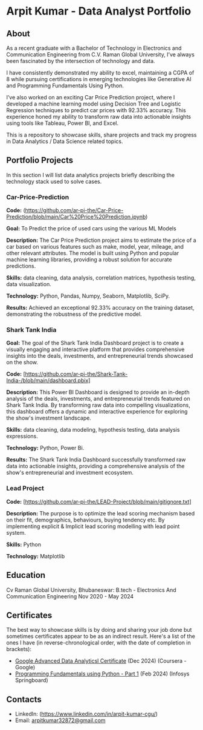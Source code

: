 # Arpit Kumar - Data Analyst Portfolio
## About
As a recent graduate with a Bachelor of Technology in Electronics and Communication Engineering from C.V. Raman Global University, I’ve always been fascinated by the intersection of technology and data.

I have consistently demonstrated my ability to excel, maintaining a CGPA of 8 while pursuing certifications in emerging technologies like Generative AI and Programming Fundamentals Using Python.

I’ve also worked on an exciting Car Price Prediction project, where I developed a machine learning model using Decision Tree and Logistic Regression techniques to predict car prices with 92.33% accuracy. This experience honed my ability to transform raw data into actionable insights using tools like Tableau, Power BI, and Excel.



This is a repository to showcase skills, share projects and track my progress in Data Analytics / Data Science related topics.

## Portfolio Projects
In this section I will list data analytics projects briefly describing the technology stack used to solve cases.

### Car-Price-Prediction
**Code:** (https://github.com/ar-pi-the/Car-Price-Prediction/blob/main/Car%20Price%20Prediction.ipynb)

**Goal:** To Predict the price of used cars using the various ML Models

**Description:** The Car Price Prediction project aims to estimate the price of a car based on various features such as make, model, year, mileage, and other relevant attributes. The model is built using Python and popular machine learning libraries, providing a robust solution for accurate predictions.

**Skills:** data cleaning, data analysis, correlation matrices, hypothesis testing, data visualization.

**Technology:** Python, Pandas, Numpy, Seaborn, Matplotlib, SciPy.

**Results:** Achieved an exceptional 92.33% accuracy on the training dataset, demonstrating the robustness of the predictive model.

### Shark Tank India

**Goal:** The goal of the Shark Tank India Dashboard project is to create a visually engaging and interactive platform that provides comprehensive insights into the deals, investments, and entrepreneurial trends showcased on the show.

**Code:** [https://github.com/ar-pi-the/Shark-Tank-India-/blob/main/dashboard.pbix]

**Description:** This Power BI Dashboard is designed to provide an in-depth analysis of the deals, investments, and entrepreneurial trends featured on Shark Tank India. By transforming raw data into compelling visualizations, this dashboard offers a dynamic and interactive experience for exploring the show's investment landscape.

**Skills:** data cleaning, data modeling, hypothesis testing, data analysis expressions.

**Technology:** Python, Power Bi.

**Results:** The Shark Tank India Dashboard successfully transformed raw data into actionable insights, providing a comprehensive analysis of the show's entrepreneurial and investment ecosystem.



### Lead Project
**Code:** [https://github.com/ar-pi-the/LEAD-Project/blob/main/gitignore.txt]

**Description:** The purpose is to optimize the lead scoring mechanism based on their fit, demographics, behaviours, buying tendency etc. By implementing explicit & Implicit lead scoring modelling with lead point system.


**Skills:** Python

**Technology:** Matplotlib










## Education
Cv Raman Global University, Bhubaneswar: 
B.tech - Electronics And Communication Engineering
Nov 2020 - May 2024



## Certificates
The best way to showcase skills is by doing and sharing your job done but sometimes certificates appear to be as an indirect result. Here's a list of the ones I have (in reverse-chronological order, with the date of completion in brackets):
- [Google Advanced Data Analyticsl Certificate](https://www.coursera.org/account/accomplishments/specialization/certificate/H951TJO9YWKI) (Dec 2024) (Coursera - Google)
- [Programming Fundamentals using Python - Part 1](https://drive.google.com/file/d/1HtKaa62swzTuP762eH4V4pz-6t2X11Ck/view?usp=sharing) (Feb 2024) (Infosys Springboard)
  

## Contacts
- LinkedIn: (https://www.linkedin.com/in/arpit-kumar-cgu/)
- Email: arpitkumar32872@gmail.com
